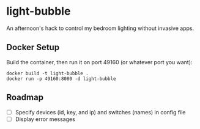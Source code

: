 # light-bubble
An afternoon's hack to control my bedroom lighting without invasive apps.

## Docker Setup
Build the container, then run it on port 49160 (or whatever port you want):

```
docker build -t light-bubble .
docker run -p 49160:8080 -d light-bubble
```

## Roadmap
- [ ] Specify devices (id, key, and ip) and switches (names) in config file
- [ ] Display error messages
